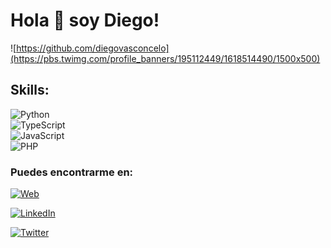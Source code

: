 # Hola 👋 soy Diego!

![https://github.com/diegovasconcelo](https://pbs.twimg.com/profile_banners/195112449/1618514490/1500x500)



## Skills:
![Python](https://img.shields.io/badge/Python-3DDC84?style=for-the-badge&logo=python&logoColor=white&labelColor=101010)</br>
![TypeScript](https://img.shields.io/badge/Typescript-0095D5?style=for-the-badge&logo=typescript&logoColor=white&labelColor=101010)</br>
![JavaScript](https://img.shields.io/badge/Javascript-FFD733?style=for-the-badge&logo=javascript&logoColor=white&labelColor=101010)</br>
![PHP](https://img.shields.io/badge/Php-00AAFF?style=for-the-badge&logo=php&logoColor=white&labelColor=101010)</br>



### Puedes encontrarme en:

[![Web](https://img.shields.io/badge/Mi_Sitio_Web-diegovasconcelo.com-14a1f0?style=for-the-badger=white&labelColor=101010)](https://diegovasconcelo.com)

[![LinkedIn](https://img.shields.io/badge/LinkedIn-Diego_Vasconcelo-0077B5?style=for-the-badge&logo=linkedin&logoColor=white&labelColor=101010)](https://www.linkedin.com/in/diegovasconcelo)


[![Twitter](https://img.shields.io/badge/Twitter-@d_vasconcelo-1DA1F2?style=for-the-badge&logo=twitter&logoColor=white&labelColor=101010)](https://twitter.com/D_Vasconcelo)
